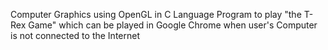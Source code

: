    Computer Graphics using OpenGL in C Language
Program to play "the T-Rex Game" which can be played in Google Chrome when user's Computer is not connected to the Internet
